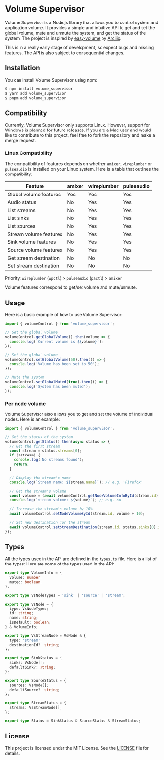 # Volume Supervisor

Volume Supervisor is a Node.js library that allows you to control system and application volume. It provides a simple and intuitive API to get and set the global volume, mute and unmute the system, and get the status of the system.
The project is inspired by [easy-volume](https://github.com/Arciiix/easy-volume) by [Arciiix](https://github.com/Arciiix).

This is in a really early stage of development, so expect bugs and missing features. The API is also subject to consequential changes.

## Installation

You can install Volume Supervisor using npm:

```bash
$ npm install volume_supervisor
$ yarn add volume_supervisor
$ pnpm add volume_supervisor
```

## Compatibility

Currently, Volume Supervisor only supports Linux. However, support for Windows is planned for future releases. If you are a Mac user and would like to contribute to this project, feel free to fork the repository and make a merge request.

### Linux Compatibility

The compatibility of features depends on whether `amixer`, `wireplumber` or `pulseaudio` is installed on your Linux system. Here is a table that outlines the compatibility:

| Feature                | amixer | wireplumber | pulseaudio |
|------------------------|--------|-------------|------------|
| Global volume features | Yes    | Yes         | Yes        |
| Audio status           | No     | Yes         | Yes        |
| List streams           | No     | Yes         | Yes        |
| List sinks             | No     | Yes         | Yes        |
| List sources           | No     | Yes         | Yes        |
| Stream volume features | No     | Yes         | Yes        |
| Sink volume features   | No     | Yes         | Yes        |
| Source volume features | No     | Yes         | Yes        |
| Get stream destination | No     | No          | No         |
| Set stream destination | No     | No          | No         |

Priority: `wireplumber` (`wpctl`) > `pulseaudio` (`pactl`) > `amixer`


Volume features correspond to get/set volume and mute/unmute.

## Usage

Here is a basic example of how to use Volume Supervisor:

```typescript
import { volumeControl } from 'volume_supervisor';

// Get the global volume
volumeControl.getGlobalVolume().then(volume => {
  console.log(`Current volume is ${volume}`);
});

// Set the global volume
volumeControl.setGlobalVolume(50).then(() => {
  console.log('Volume has been set to 50');
});

// Mute the system
volumeControl.setGlobalMuted(true).then(() => {
  console.log('System has been muted');
});
```

### Per node volume

Volume Supervisor also allows you to get and set the volume of individual nodes. Here is an example:

```typescript
import { volumeControl } from 'volume_supervisor';

// Get the status of the system
volumeControl.getStatus().then(async status => {
  // Get the first stream
  const stream = status.streams[0];
  if (!stream) {
    console.log('No streams found');
    return;
  }

  // Display the stream's name
  console.log(`Stream name: ${stream.name}`); // e.g. 'Firefox'

  // Get the stream's volume
  const volume = (await volumeControl.getNodeVolumeInfoById(stream.id)).volume;
  console.log(`Stream volume: ${volume}`); // e.g. 50

  // Increase the stream's volume by 10%
  await volumeControl.setNodeVolumeById(stream.id, volume + 10);
  
  // Set new destination for the stream
  await volumeControl.setStreamDestination(stream.id, status.sinks[0].id);
});
```

## Types

All the types used in the API are defined in the `types.ts` file. Here is a list of the types:
Here are some of the types used in the API:
```typescript
export type VolumeInfo = {
  volume: number;
  muted: boolean;
};

export type VsNodeTypes = 'sink' | 'source' | 'stream';

export type VsNode = {
  type: VsNodeTypes;
  id: string;
  name: string;
  isDefault: boolean;
} & VolumeInfo;

export type VsStreamNode = VsNode & {
  type: 'stream';
  destinationId?: string;
};

export type SinkStatus = {
  sinks: VsNode[];
  defaultSink?: string;
};

export type SourceStatus = {
  sources: VsNode[];
  defaultSource?: string;
};

export type StreamStatus = {
  streams: VsStreamNode[];
};

export type Status = SinkStatus & SourceStatus & StreamStatus;
```

## License

This project is licensed under the MIT License. See the [LICENSE](LICENSE) file for details.